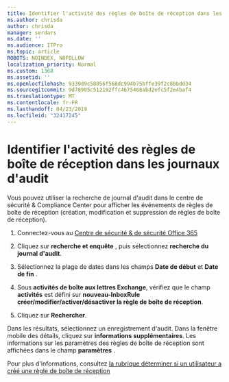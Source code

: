 ```yaml
---
title: Identifier l'activité des règles de boîte de réception dans les journaux d'audit
ms.author: chrisda
author: chrisda
manager: serdars
ms.date: ''
ms.audience: ITPro
ms.topic: article
ROBOTS: NOINDEX, NOFOLLOW
localization_priority: Normal
ms.custom: 1368
ms.assetid: ''
ms.openlocfilehash: 9339d9c58056f568dc994b75bffe39f2c8bbdd34
ms.sourcegitcommit: 9d78905c512192ffc4675468abd2efc5f2e4baf4
ms.translationtype: MT
ms.contentlocale: fr-FR
ms.lasthandoff: 04/23/2019
ms.locfileid: "32417245"
---
```

# <a name="identify-inbox-rule-activity-in-audit-logs"></a>Identifier l'activité des règles de boîte de réception dans les journaux d'audit

Vous pouvez utiliser la recherche de journal d'audit dans le centre de sécurité & Compliance Center pour afficher les événements de règles de boîte de réception (création, modification et suppression de règles de boîte de réception).

1. Connectez-vous au [Centre de sécurité & de sécurité Office 365](https://protection.office.com/)

2. Cliquez sur **recherche et enquête** , puis sélectionnez **recherche du journal d'audit**.

3. Sélectionnez la plage de dates dans les champs **Date de début** et **Date de fin** .

4. Sous **activités de boîte aux lettres Exchange**, vérifiez que le champ **activités** est défini sur **nouveau-InboxRule créer/modifier/activer/désactiver la règle de boîte de réception**.

5. Cliquez sur **Rechercher**.

Dans les résultats, sélectionnez un enregistrement d'audit. Dans la fenêtre mobile des détails, cliquez sur **informations supplémentaires**. Les informations sur les paramètres des règles de boîte de réception sont affichées dans le champ **paramètres** .

Pour plus d'informations, consultez [la rubrique déterminer si un utilisateur a créé une règle de boîte de réception](https://docs.microsoft.com//office365/securitycompliance/auditing-troubleshooting-scenarios#determining-if-a-user-created-an-inbox-rule)
